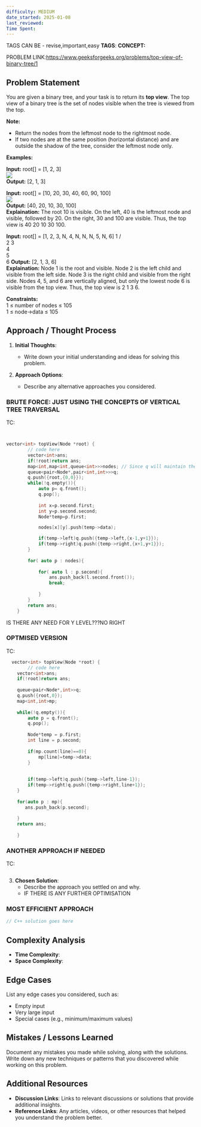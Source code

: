 ```yaml
---
difficulty: MEDIUM
date_started: 2025-01-08
last_reviewed: 
Time Spent: 
---
```

TAGS CAN BE - revise,important,easy
**TAGS**:
**CONCEPT:** [](.md)

PROBLEM LINK:https://www.geeksforgeeks.org/problems/top-view-of-binary-tree/1
## Problem Statement

You are given a binary tree, and your task is to return its **top view**. The top view of a binary tree is the set of nodes visible when the tree is viewed from the top.

**Note:** 

- Return the nodes from the leftmost node to the rightmost node.
- If two nodes are at the same position (horizontal distance) and are outside the shadow of the tree, consider the leftmost node only. 

**Examples:**

**Input:** root[] = [1, 2, 3]   
![](https://media.geeksforgeeks.org/img-practice/prod/addEditProblem/700490/Web/Other/blobid0_1733898095.png)   
**Output:** [2, 1, 3]

**Input:** root[] = [10, 20, 30, 40, 60, 90, 100]  
![](https://media.geeksforgeeks.org/img-practice/prod/addEditProblem/700490/Web/Other/blobid1_1733898122.png)   
**Output:** [40, 20, 10, 30, 100]  
**Explaination:** The root 10 is visible.
On the left, 40 is the leftmost node and visible, followed by 20.
On the right, 30 and 100 are visible. Thus, the top view is 40 20 10 30 100.

**Input:** root[] = [1, 2, 3, N, 4, N, N, N, 5, N, 6]
       1
     /   \
    2     3
<br/>
      4
<br/>
        5
<br/>
          6
**Output:** [2, 1, 3, 6]  
**Explaination:** Node 1 is the root and visible.
Node 2 is the left child and visible from the left side.
Node 3 is the right child and visible from the right side.
Nodes 4, 5, and 6 are vertically aligned, but only the lowest node 6 is visible from the top view. Thus, the top view is 2 1 3 6.

**Constraints:**  
1 ≤ number of nodes ≤ 105  
1 ≤ node->data ≤ 105

## Approach / Thought Process
1. **Initial Thoughts**: 
   - Write down your initial understanding and ideas for solving this problem.

2. **Approach Options**:
   - Describe any alternative approaches you considered.
   
### BRUTE FORCE: JUST USING THE CONCEPTS OF VERTICAL TREE TRAVERSAL
TC:
```c++


vector<int> topView(Node *root) {
        // code here
        vector<int>ans;
        if(!root)return ans;
        map<int,map<int,queue<int>>>nodes; // Since q will maintain the order in which nodes are inserted in some particular way!
        queue<pair<Node*,pair<int,int>>>q;
        q.push({root,{0,0}});
        while(!q.empty()){
            auto p= q.front();
            q.pop();
            
            int x=p.second.first;
            int y=p.second.second;
            Node*temp=p.first;

            nodes[x][y].push(temp->data);

            if(temp->left)q.push({temp->left,{x-1,y+1}});
            if(temp->right)q.push({temp->right,{x+1,y+1}});
        }
        
        for( auto p : nodes){
            
            for( auto l : p.second){
                ans.push_back(l.second.front());
                break;
                
            }
        }
        return ans;
    }
```

IS THERE ANY NEED FOR Y LEVEL???NO RIGHT
### OPTMISED VERSION 
TC:
```c++
  vector<int> topView(Node *root) {
        // code here
    vector<int>ans;
    if(!root)return ans;
    
    queue<pair<Node*,int>>q;
    q.push({root,0});
    map<int,int>mp;
    
    while(!q.empty()){
        auto p = q.front();
        q.pop();
        
        Node*temp = p.first;
        int line = p.second;
        
        if(mp.count(line)==0){
            mp[line]=temp->data;
        }
        
        
        if(temp->left)q.push({temp->left,line-1});
        if(temp->right)q.push({temp->right,line+1});
    }
    
    for(auto p : mp){
       ans.push_back(p.second); 
        
    }    
    return ans;
        
    }
```

### ANOTHER APPROACH IF NEEDED
TC:
```c++

```


3. **Chosen Solution**:
   - Describe the approach you settled on and why.
   - IF THERE IS ANY FURTHER OPTIMISATION

### MOST EFFICIENT APPROACH
```cpp
// C++ solution goes here
```

## Complexity Analysis
- **Time Complexity**: 
- **Space Complexity**: 

## Edge Cases
List any edge cases you considered, such as:
- Empty input
- Very large input
- Special cases (e.g., minimum/maximum values)

## Mistakes / Lessons Learned
Document any mistakes you made while solving, along with the solutions.
Write down any new techniques or patterns that you discovered while working on this problem.

## Additional Resources
- **Discussion Links**: Links to relevant discussions or solutions that provide additional insights.
- **Reference Links**: Any articles, videos, or other resources that helped you understand the problem better.